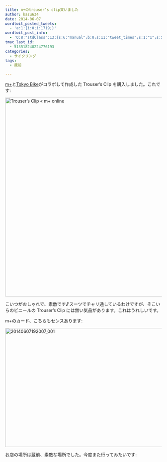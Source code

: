 ```yaml
---
title: m+のtrouser’s clip買いました
author: kazu634
date: 2014-06-07
wordtwit_posted_tweets:
  - 'a:1:{i:0;i:1719;}'
wordtwit_post_info:
  - 'O:8:"stdClass":13:{s:6:"manual";b:0;s:11:"tweet_times";s:1:"1";s:5:"delay";s:1:"0";s:7:"enabled";s:1:"1";s:10:"separation";i:60;s:7:"version";s:3:"3.6";s:14:"tweet_template";b:0;s:6:"status";i:2;s:6:"result";a:0:{}s:13:"tweet_counter";i:2;s:13:"tweet_log_ids";a:1:{i:0;i:1719;}s:9:"hash_tags";a:0:{}s:8:"accounts";a:1:{i:0;s:7:"kazu634";}}'
tmac_last_id:
  - 513518240224776193
categories:
  - サイクリング
tags:
  - 蔵前

---
```

<a href="http://m-piu.com/catalog/trousers-clip/" onclick="__gaTracker('send', 'event', 'outbound-article', 'http://m-piu.com/catalog/trousers-clip/', 'm+');">m+</a>と<a href="http://www.tokyobike.com/" onclick="__gaTracker('send', 'event', 'outbound-article', 'http://www.tokyobike.com/', 'Tokyo Bike');" title="Tokyo Bike"  target="_blank">Tokyo Bike</a>がコラボして作成した Trouser&#8217;s Clip を購入しました。これです:

<a href="http://m-piu.com/catalog/trousers-clip/" onclick="__gaTracker('send', 'event', 'outbound-article', 'http://m-piu.com/catalog/trousers-clip/', '');" title="Trouser’s Clip « m+ online"  target="_blank"><img class="aligncenter" alt="Trouser’s Clip « m+ online" src="https://farm6.staticflickr.com/5544/14364589392_650490fd08_z.jpg" width="622" height="640" /></a>

こいつがおしゃれで、素敵です♪スーツでチャリ通しているわけですが、そこいらのビニールの Trouser&#8217;s Clip には無い気品があります。これはうれしいです。

m+のカード、こちらもセンスあります:

<a href="https://www.flickr.com/photos/42332031@N02/14364274934" onclick="__gaTracker('send', 'event', 'outbound-article', 'https://www.flickr.com/photos/42332031@N02/14364274934', '');" title="20140607192007_001 by Kazuhiro MUSASHI, on Flickr"><img class="aligncenter" alt="20140607192007_001" src="https://farm3.staticflickr.com/2900/14364274934_910f87455c_z.jpg" width="640" height="383" /></a>

お店の場所は蔵前、素敵な場所でした。今度また行ってみたいです:

<div class="cgmp-centering-container-handle" align="center">
<div class="google-map-placeholder" id="05042b571dab21c846545595109d8751" style="width: 350px; height: 350px;">
<div align="center" style="background:url('http://blog.kazu634.com/wp-content/plugins/comprehensive-google-map-plugin/assets/css/images/loading.gif') no-repeat 0 0 transparent !important; height:100px; width:100px; position: relative; top: 125px !important;">
</div>
</div>
  
<div class="direction-controls-placeholder" id="direction-controls-placeholder-05042b571dab21c846545595109d8751" style="background: white; width: 350px; margin-top: 5px; border: 1px solid #EBEBEB; display: none; padding: 18px 0 9px 0;">
<div class="d_close-wrapper">
<a id="d_close" href="javascript:void(0)"> <img src="http://blog.kazu634.com/wp-content/plugins/comprehensive-google-map-plugin/assets/css/images/transparent.png" class="close" /> </a>
</div>
    
<div style="" id="travel_modes_div" class="dir-tm kd-buttonbar">
<a tabindex="3" class="kd-button kd-button-left selected" href="javascript:void(0)" id="dir_d_btn" title="By car"> <img class="dir-tm-d" src="http://blog.kazu634.com/wp-content/plugins/comprehensive-google-map-plugin/assets/css/images/transparent.png" /> </a> <a tabindex="3" class="kd-button kd-button-right" href="javascript:void(0)" id="dir_w_btn" title="Walking"> <img class="dir-tm-w" src="http://blog.kazu634.com/wp-content/plugins/comprehensive-google-map-plugin/assets/css/images/transparent.png" /> </a>
</div>
    
<div class="dir-clear">
</div>
    
<div id="dir_wps">
<div id="dir_wp_0" class="dir-wp">
<div class="dir-wp-hl">
<div id="dir_m_0" class="dir-m" style="cursor: -moz-grab;">
<div style="width: 24px; height: 24px; overflow: hidden; position: relative;">
<img style="position: absolute; left: 0px; top: -141px; -moz-user-select: none; border: 0px none; padding: 0px; margin: 0px;" src="http://blog.kazu634.com/wp-content/plugins/comprehensive-google-map-plugin/assets/css/images/directions.png" />
</div>
</div>
          
<div class="dir-input">
<div class="kd-input-text-wrp">
<input type="text" maxlength="2048" tabindex="4" value="" name="a_address" id="a_address" title="Start address" class="wp kd-input-text" autocomplete="off" autocorrect="off" />
</div>
</div>
</div>
</div>
      
<div class="dir-rev-wrapper">
<div id="dir_rev" title="Get reverse directions">
<a id="reverse-btn" href="javascript:void(0)" class="kd-button"> <img class="dir-reverse" src="http://blog.kazu634.com/wp-content/plugins/comprehensive-google-map-plugin/assets/css/images/transparent.png" /> </a>
</div>
</div>
      
<div id="dir_wp_1" class="dir-wp">
<div class="dir-wp-hl">
<div id="dir_m_1" class="dir-m" style="cursor: -moz-grab;">
<div style="width: 24px; height: 24px; overflow: hidden; position: relative;">
<img style="position: absolute; left: 0px; top: -72px; -moz-user-select: none; border: 0px none; padding: 0px; margin: 0px;" src="http://blog.kazu634.com/wp-content/plugins/comprehensive-google-map-plugin/assets/css/images/directions.png" />
</div>
</div>
          
<div class="dir-input">
<div class="kd-input-text-wrp">
<input type="text" maxlength="2048" tabindex="4" value="" name="b_address" id="b_address" title="End address" class="wp kd-input-text" autocomplete="off" autocorrect="off" />
</div>
</div>
</div>
</div>
</div>
    
<div id="dir_controls">
<div class="d_links">
<span id="d_options_toggle"> <a id="d_options_show" class="no-wrap" href="javascript:void(0)" style="display: none !important;">Show options</a> <a id="d_options_hide" class="no-wrap" href="javascript:void(0)" style="display: none !important;">Hide options</a> <b><span style="color: blue">Additional options</span></b> </span>
</div>
      
<div id="d_options" style="margin-bottom: 5px; text-align: left;">
<input type="checkbox" tabindex="5" name="05042b571dab21c846545595109d8751_avoid_hway" id="05042b571dab21c846545595109d8751_avoid_hway" /> <label for="05042b571dab21c846545595109d8751_avoid_hway">Avoid highways</label> <input type="checkbox" tabindex="5" name="05042b571dab21c846545595109d8751_avoid_tolls" id="05042b571dab21c846545595109d8751_avoid_tolls" /> <label for="05042b571dab21c846545595109d8751_avoid_tolls">Avoid tolls</label> <input type="radio" name="05042b571dab21c846545595109d8751_travel_mode" id="05042b571dab21c846545595109d8751_radio_km" /> <label for="05042b571dab21c846545595109d8751_radio_km">KM</label> <input type="radio" name="05042b571dab21c846545595109d8751_travel_mode" id="05042b571dab21c846545595109d8751_radio_miles" checked="checked" /> <label for="05042b571dab21c846545595109d8751_radio_miles">Miles</label>
</div>
      
<div class="dir-sub-cntn">
<button tabindex="6" name="btnG" type="submit" id="d_sub" class="kd-button kd-button-submit">Get Directions</button> <button tabindex="6" name="btnG" type="button" style="display: none;" id="print_sub" class="kd-button kd-button-submit">Print Directions</button>
</div>
</div>
</div>
  
<div id="rendered-directions-placeholder-05042b571dab21c846545595109d8751" style="display: none; border: 1px solid #ddd; width: 350px; margin-top: 10px; direction: ltr; overflow: auto; height: 180px; padding: 5px;" class="rendered-directions-placeholder">
</div>
</div>
